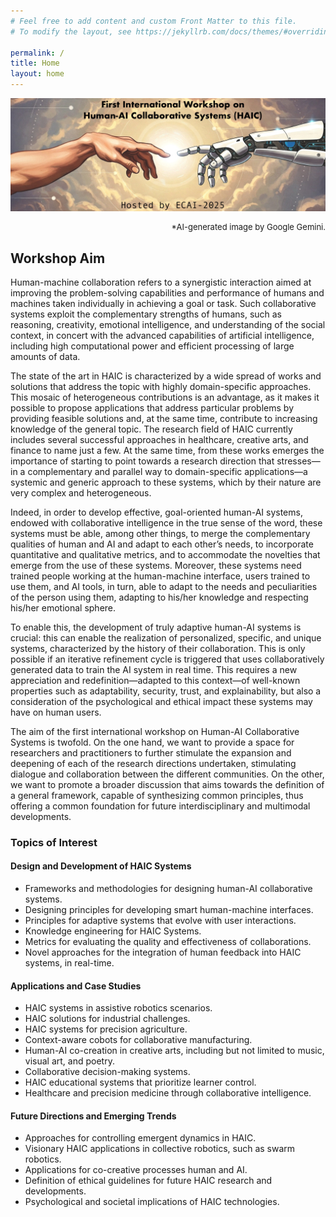 ```yaml
---
# Feel free to add content and custom Front Matter to this file.
# To modify the layout, see https://jekyllrb.com/docs/themes/#overriding-theme-defaults

permalink: /
title: Home
layout: home
---
```


![](assets/img/banner2-gemini.jpg)
<p style="text-align: right; font-size: small;">*AI-generated image by Google Gemini.</p>


## Workshop Aim

Human-machine collaboration refers to a synergistic interaction aimed at improving the problem-solving capabilities and performance of humans and machines taken individually in achieving a goal or task. Such collaborative systems exploit the complementary strengths of humans, such as reasoning, creativity, emotional intelligence, and understanding of the social context, in concert with the advanced capabilities of artificial intelligence, including high computational power and efficient processing of large amounts of data.

The state of the art in HAIC is characterized by a wide spread of works and solutions that address the topic with highly domain-specific approaches. This mosaic of heterogeneous contributions is an advantage, as it makes it possible to propose applications that address particular problems by providing feasible solutions and, at the same time, contribute to increasing knowledge of the general topic. The research field of HAIC currently includes several successful approaches in healthcare, creative arts, and finance to name just a few. At the same time, from these works emerges the importance of starting to point towards a research direction that stresses—in a complementary and parallel way to domain-specific applications—a systemic and generic approach to these systems, which by their nature are very complex and heterogeneous.

Indeed, in order to develop effective, goal-oriented human-AI systems, endowed with collaborative intelligence in the true sense of the word, these systems must be able, among other things, to merge the complementary qualities of human and AI and adapt to each other’s needs, to incorporate quantitative and qualitative metrics, and to accommodate the novelties that emerge from the use of these systems. Moreover, these systems need trained people working at the human-machine interface, users trained to use them, and AI tools, in turn, able to adapt to the needs and peculiarities of the person using them, adapting to his/her knowledge and respecting his/her emotional sphere.

To enable this, the development of truly adaptive human-AI systems is crucial: this can enable the realization of personalized, specific, and unique systems, characterized by the history of their collaboration. This is only possible if an iterative refinement cycle is triggered that uses collaboratively generated data to train the AI system in real time. This requires a new appreciation and redefinition—adapted to this context—of well-known properties such as adaptability, security, trust, and explainability, but also a consideration of the psychological and ethical impact these systems may have on human users.

The aim of the first international workshop on Human-AI Collaborative Systems is twofold. On the one hand, we want to provide a space for researchers and practitioners to further stimulate the expansion and deepening of each of the research directions undertaken, stimulating dialogue and collaboration between the different communities. On the other, we want to promote a broader discussion that aims towards the definition of a general framework, capable of synthesizing common principles, thus offering a common foundation for future interdisciplinary and multimodal developments.

### Topics of Interest

#### Design and Development of HAIC Systems
- Frameworks and methodologies for designing human-AI collaborative systems.
- Designing principles for developing smart human-machine interfaces.
- Principles for adaptive systems that evolve with user interactions.
- Knowledge engineering for HAIC Systems.
- Metrics for evaluating the quality and effectiveness of collaborations.
- Novel approaches for the integration of human feedback into HAIC systems, in real-time.

#### Applications and Case Studies
- HAIC systems in assistive robotics scenarios.
- HAIC solutions for industrial challenges.
- HAIC systems for precision agriculture.
- Context-aware cobots for collaborative manufacturing.
- Human-AI co-creation in creative arts, including but not limited to music, visual art, and poetry.
- Collaborative decision-making systems.
- HAIC educational systems that prioritize learner control.
- Healthcare and precision medicine through collaborative intelligence.

#### Future Directions and Emerging Trends
- Approaches for controlling emergent dynamics in HAIC.
- Visionary HAIC applications in collective robotics, such as swarm robotics.
- Applications for co-creative processes human and AI.
- Definition of ethical guidelines for future HAIC research and developments.
- Psychological and societal implications of HAIC technologies.
